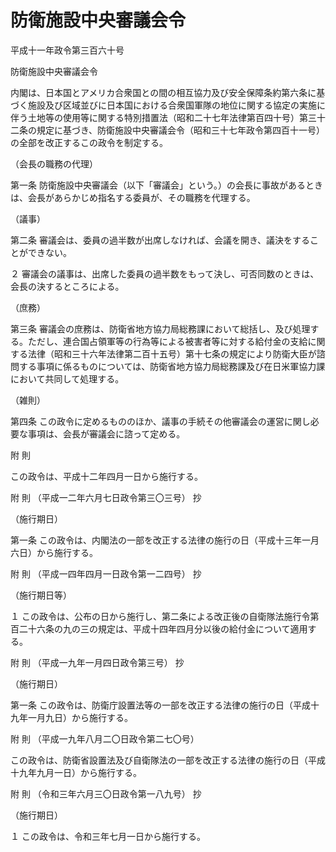 # 防衛施設中央審議会令

平成十一年政令第三百六十号

防衛施設中央審議会令

内閣は、日本国とアメリカ合衆国との間の相互協力及び安全保障条約第六条に基づく施設及び区域並びに日本国における合衆国軍隊の地位に関する協定の実施に伴う土地等の使用等に関する特別措置法（昭和二十七年法律第百四十号）第三十二条の規定に基づき、防衛施設中央審議会令（昭和三十七年政令第四百十一号）の全部を改正するこの政令を制定する。

（会長の職務の代理）

第一条 防衛施設中央審議会（以下「審議会」という。）の会長に事故があるときは、会長があらかじめ指名する委員が、その職務を代理する。

（議事）

第二条 審議会は、委員の過半数が出席しなければ、会議を開き、議決をすることができない。

２ 審議会の議事は、出席した委員の過半数をもって決し、可否同数のときは、会長の決するところによる。

（庶務）

第三条 審議会の庶務は、防衛省地方協力局総務課において総括し、及び処理する。ただし、連合国占領軍等の行為等による被害者等に対する給付金の支給に関する法律（昭和三十六年法律第二百十五号）第十七条の規定により防衛大臣が諮問する事項に係るものについては、防衛省地方協力局総務課及び在日米軍協力課において共同して処理する。

（雑則）

第四条 この政令に定めるもののほか、議事の手続その他審議会の運営に関し必要な事項は、会長が審議会に諮って定める。

附 則

この政令は、平成十二年四月一日から施行する。

附 則 （平成一二年六月七日政令第三〇三号） 抄

（施行期日）

第一条 この政令は、内閣法の一部を改正する法律の施行の日（平成十三年一月六日）から施行する。

附 則 （平成一四年四月一日政令第一二四号） 抄

（施行期日等）

１ この政令は、公布の日から施行し、第二条による改正後の自衛隊法施行令第百二十六条の九の三の規定は、平成十四年四月分以後の給付金について適用する。

附 則 （平成一九年一月四日政令第三号） 抄

（施行期日）

第一条 この政令は、防衛庁設置法等の一部を改正する法律の施行の日（平成十九年一月九日）から施行する。

附 則 （平成一九年八月二〇日政令第二七〇号）

この政令は、防衛省設置法及び自衛隊法の一部を改正する法律の施行の日（平成十九年九月一日）から施行する。

附 則 （令和三年六月三〇日政令第一八九号） 抄

（施行期日）

１ この政令は、令和三年七月一日から施行する。
